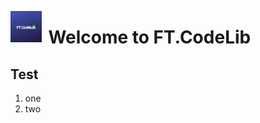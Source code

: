 <img src="img/ftcodelib_logo.png"
     alt="FTCodeLib"
     width="10%"
     style="float: left; margin-right: 10px;" />

# Welcome to FT.CodeLib

## Test

1. one
2. two
